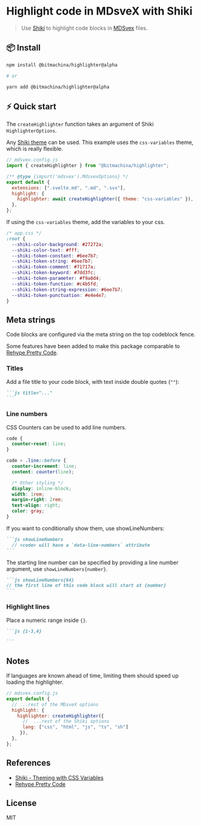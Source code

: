 # Highlight code in MDsveX with Shiki

> Use [Shiki](https://shiki.matsu.io/) to highlight code blocks in [MDSvex](https://mdsvex.com/) files.

## 📦 Install

```sh
npm install @bitmachina/highlighter@alpha

# or

yarn add @bitmachina/highlighter@alpha
```

## ⚡️ Quick start

The `createHighlighter` function takes an argument of Shiki `HighlighterOptions`.

Any [Shiki theme](https://github.com/shikijs/shiki/blob/main/docs/themes.md#all-themes) can be used. This example uses the `css-variables` theme, which is really flexible.

```js
// mdsvex.config.js
import { createHighlighter } from "@bitmachina/highlighter";

/** @type {import('mdsvex').MdsvexOptions} */
export default {
  extensions: [".svelte.md", ".md", ".svx"],
  highlight: {
    highlighter: await createHighlighter({ theme: "css-variables" }),
  },
};
```

If using the `css-variables` theme, add the variables to your css.

```css
/* app.css */
:root {
  --shiki-color-background: #27272a;
  --shiki-color-text: #fff;
  --shiki-token-constant: #6ee7b7;
  --shiki-token-string: #6ee7b7;
  --shiki-token-comment: #71717a;
  --shiki-token-keyword: #7dd3fc;
  --shiki-token-parameter: #f9a8d4;
  --shiki-token-function: #c4b5fd;
  --shiki-token-string-expression: #6ee7b7;
  --shiki-token-punctuation: #e4e4e7;
}
```

## Meta strings

Code blocks are configured via the meta string on the top codeblock fence.

Some features have been added to make this package comparable to [Rehype Pretty Code](https://rehype-pretty-code.netlify.app/).

### Titles

Add a file title to your code block, with text inside double quotes (`""`):

````md
```js title="..."
```
````

### Line numbers

CSS Counters can be used to add line numbers.

```css
code {
  counter-reset: line;
}

code > .line::before {
  counter-increment: line;
  content: counter(line);

  /* Other styling */
  display: inline-block;
  width: 1rem;
  margin-right: 2rem;
  text-align: right;
  color: gray;
}
```

If you want to conditionally show them, use showLineNumbers:

````md
```js showLineNumbers
  // <code> will have a `data-line-numbers` attribute
```
````

The starting line number can be specified by providing a line number argument, use `showLineNumbers{number}`.

````md
```js showLineNumbers{64}
// the first line of this code block will start at {number}
```
````

### Highlight lines

Place a numeric range inside `{}`.

````md
```js {1-3,4}

```
````

## Notes

If languages are known ahead of time, limiting them should speed up loading the highlighter.

```js
// mdsvex.config.js
export default {
  // ...rest of the MDsveX options
  highlight: {
    highlighter: createHighlighter({
      //  ...rest of the Shiki options
      lang: ["css", "html", "js", "ts", "sh"]
     }),
  },
};
```

## References

- [Shiki - Theming with CSS Variables](https://github.com/shikijs/shiki/blob/main/docs/themes.md#theming-with-css-variables)
- [Rehype Pretty Code](https://github.com/atomiks/rehype-pretty-code)

## License

MIT
